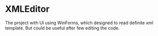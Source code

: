 # XMLEditor

The project with UI using WinForms, which designed to read definite xml template. But could be useful after few editing the code. 
